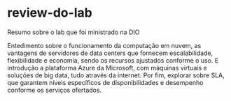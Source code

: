 # review-do-lab
Resumo sobre o lab que foi ministrado na DIO

Entedimento sobre o funcionamento da computação em nuvem, as vantagens de servidores de data centers que fornecem escalabilidade, flexibilidade e economia, sendo os recursos ajustados conforme o uso.
E introdução a plataforma Azure da Microsoft, com máquinas virtuais e soluções de big data, tudo através da internet.
Por fim, explorar sobre SLA, que garantem níveis específicos de disponibilidades e desempenho conforme os serviços ofertados.
